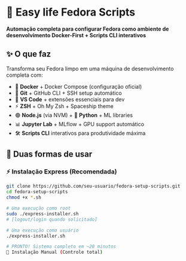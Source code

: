 # 🚀 Easy life Fedora Scripts

**Automação completa para configurar Fedora como ambiente de desenvolvimento Docker-First + Scripts CLI interativos**

## ✨ **O que faz**

Transforma seu Fedora limpo em uma máquina de desenvolvimento completa com:

- 🐳 **Docker** + Docker Compose (configuração oficial)
- 🌿 **Git** + GitHub CLI + SSH setup automático
- 📝 **VS Code** + extensões essenciais para dev
- ⚡ **ZSH** + Oh My Zsh + Spaceship theme
- 🟢 **Node.js** (via NVM) + 🐍 **Python** + ML libraries
- 📊 **Jupyter Lab** + MLflow + GPU support automático
- 🛠️ **Scripts CLI** interativos para produtividade máxima

## 🎯 **Duas formas de usar**

### **⚡ Instalação Express (Recomendada)**

```bash
git clone https://github.com/seu-usuario/fedora-setup-scripts.git
cd fedora-setup-scripts
chmod +x *.sh

# Uma execução como root
sudo ./express-installer.sh
# [logout/login quando solicitado]

# Uma execução como usuário
./express-installer.sh

# PRONTO! Sistema completo em ~20 minutos
🔧 Instalação Manual (Controle total)
```
